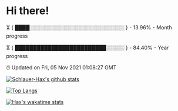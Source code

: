 # Hi there!

⏳ { ████░░░░░░░░░░░░░░░░░░░░░░░░░░ } - 13.96% - Month progress

⏳ { █████████████████████████░░░░░ } - 84.40% - Year progress

⏰ Updated on Fri, 05 Nov 2021 01:08:27 GMT


[![Schlauer-Hax's github stats](https://github-readme-stats.vercel.app/api?username=Schlauer-Hax&show_icons=true&theme=dark&count_private=true)](https://github.com/Schlauer-Hax)


[![Top Langs](https://github-readme-stats.vercel.app/api/top-langs/?username=Schlauer-Hax&layout=compact&theme=dark)](https://github.com/Schlauer-Hax?tab=repositories)


[![Hax's wakatime stats](https://github-readme-stats.vercel.app/api/wakatime?username=Hax&theme=dark)](https://wakatime.com/@Hax)

